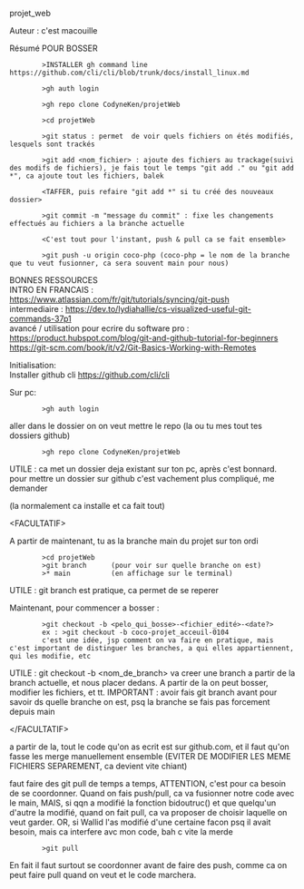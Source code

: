 projet_web

Auteur : c'est macouille

Résumé POUR BOSSER

            >INSTALLER gh command line  https://github.com/cli/cli/blob/trunk/docs/install_linux.md

            >gh auth login

            >gh repo clone CodyneKen/projetWeb
            
            >cd projetWeb
  
            >git status : permet  de voir quels fichiers on étés modifiés, lesquels sont trackés
            
            >git add <nom_fichier> : ajoute des fichiers au trackage(suivi des modifs de fichiers), je fais tout le temps "git add ." ou "git add *", ca ajoute tout les fichiers, balek
            
            <TAFFER, puis refaire "git add *" si tu créé des nouveaux dossier>
            
            >git commit -m "message du commit" : fixe les changements effectués au fichiers a la branche actuelle
            
            <C'est tout pour l'instant, push & pull ca se fait ensemble>
            
            >git push -u origin coco-php (coco-php = le nom de la branche que tu veut fusionner, ca sera souvent main pour nous)
            
            

BONNES RESSOURCES <br>
                    INTRO EN FRANCAIS : https://www.atlassian.com/fr/git/tutorials/syncing/git-push <br>
                    intermediaire : https://dev.to/lydiahallie/cs-visualized-useful-git-commands-37p1 <br>
                    avancé / utilisation pour ecrire du software pro :<br>
                    https://product.hubspot.com/blog/git-and-github-tutorial-for-beginners <br>
                    https://git-scm.com/book/it/v2/Git-Basics-Working-with-Remotes

Initialisation:<br>
Installer github cli https://github.com/cli/cli

Sur pc:

            >gh auth login
            
aller dans le dossier on on veut mettre le repo (la ou tu mes tout tes dossiers github)

            >gh repo clone CodyneKen/projetWeb
            
UTILE : ca met un dossier deja existant sur ton pc, après c'est bonnard.
        pour mettre un dossier sur github c'est vachement plus compliqué, me demander
        
(la normalement ca installe et ca fait tout)

\<FACULTATIF\>

A partir de maintenant, tu as la branche main du projet sur ton ordi

            >cd projetWeb
            >git branch      (pour voir sur quelle branche on est)
            >* main          (en affichage sur le terminal)

UTILE : git branch est pratique, ca permet de se reperer 

Maintenant, pour commencer a bosser :
  
            >git checkout -b <pelo_qui_bosse>-<fichier_edité>-<date?>
            ex : >git checkout -b coco-projet_acceuil-0104
            c'est une idée, jsp comment on va faire en pratique, mais c'est important de distinguer les branches, a qui elles appartiennent, qui les modifie, etc
            
UTILE : git checkout -b <nom_de_branch> va creer une branch a partir de la branch actuelle, et nous placer dedans. A partir de la on peut bosser, modifier les fichiers, et tt. IMPORTANT : avoir fais git branch avant pour savoir ds quelle branche on est, psq la branche se fais pas forcement depuis main

\</FACULTATIF\>


a partir de la, tout le code qu'on as ecrit est sur github.com, et il faut qu'on fasse les merge manuellement ensemble
(EVITER DE MODIFIER LES MEME FICHIERS SEPAREMENT, ca devient vite chiant)

faut faire des git pull de temps a temps, ATTENTION, c'est pour ca besoin de se coordonner. Quand on fais push/pull, ca va fusionner notre code avec le main, MAIS, si qqn a modifié la fonction bidoutruc() et que quelqu'un d'autre la modifié, quand on fait pull, ca va proposer de choisir laquelle on veut garder. OR, si Wallid l'as modifié d'une certaine facon psq il avait besoin, mais ca interfere avc mon code, bah c vite la merde

            >git pull
 
 En fait il faut surtout se coordonner avant de faire des push, comme ca on peut faire pull quand on veut et le code marchera.
